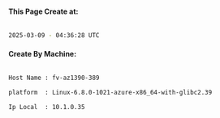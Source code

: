 
   
#### This Page Create at:

```bash

2025-03-09 - 04:36:28 UTC

```

#### Create By Machine:

```bash

Host Name : fv-az1390-389

platform  : Linux-6.8.0-1021-azure-x86_64-with-glibc2.39

Ip Local  : 10.1.0.35

```

